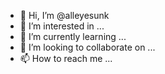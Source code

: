 - 👋 Hi, I’m @alleyesunk
- 👀 I’m interested in ...
- 🌱 I’m currently learning ...
- 💞️ I’m looking to collaborate on ...
- 📫 How to reach me ...

<!---
alleyesunk/alleyesunk is a ✨ special ✨ repository because its `README.md` (this file) appears on your GitHub profile.
You can click the Preview link to take a look at your changes.
--->
